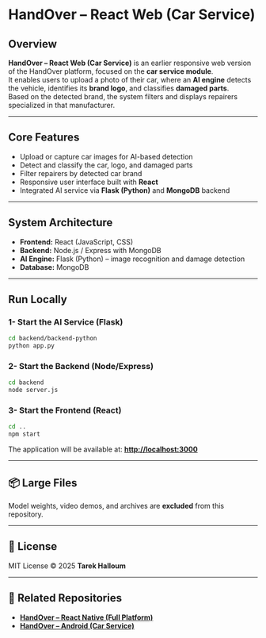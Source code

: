 # HandOver – React Web (Car Service)

## Overview
**HandOver – React Web (Car Service)** is an earlier responsive web version of the HandOver platform, focused on the **car service module**.  
It enables users to upload a photo of their car, where an **AI engine** detects the vehicle, identifies its **brand logo**, and classifies **damaged parts**.  
Based on the detected brand, the system filters and displays repairers specialized in that manufacturer.

---

## Core Features
- Upload or capture car images for AI-based detection  
- Detect and classify the car, logo, and damaged parts  
- Filter repairers by detected car brand  
- Responsive user interface built with **React**  
- Integrated AI service via **Flask (Python)** and **MongoDB** backend  

---

## System Architecture
- **Frontend:** React (JavaScript, CSS)  
- **Backend:** Node.js / Express with MongoDB  
- **AI Engine:** Flask (Python) – image recognition and damage detection  
- **Database:** MongoDB  

---

## Run Locally

### 1- Start the AI Service (Flask)

```bash
cd backend/backend-python
python app.py
```

### 2- Start the Backend (Node/Express)

```bash
cd backend
node server.js
```

### 3- Start the Frontend (React)

```bash
cd ..
npm start
```

The application will be available at:
 **[http://localhost:3000](http://localhost:3000)**

---

## 📦 Large Files

Model weights, video demos, and archives are **excluded** from this repository.

---

## 📜 License

MIT License © 2025 **Tarek Halloum**

---

## 🔗 Related Repositories

* **[HandOver – React Native (Full Platform)]()**
* **[HandOver – Android (Car Service)]()**
